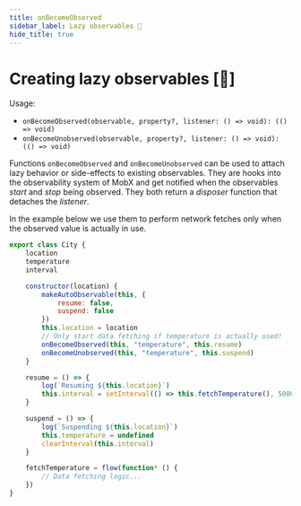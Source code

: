 ```yaml
---
title: onBecomeObserved
sidebar_label: Lazy observables 🚀
hide_title: true
---
```


<script async type="text/javascript" src="//cdn.carbonads.com/carbon.js?serve=CEBD4KQ7&placement=mobxjsorg" id="_carbonads_js"></script>

# Creating lazy observables [🚀]

Usage:

-   `onBecomeObserved(observable, property?, listener: () => void): (() => void)`
-   `onBecomeUnobserved(observable, property?, listener: () => void): (() => void)`

Functions `onBecomeObserved` and `onBecomeUnobserved` can be used to attach lazy behavior or side-effects to existing observables. They are hooks into the observability system of MobX and get notified when the observables _start_ and _stop_ being observed. They both return a _disposer_ function that detaches the _listener_.

In the example below we use them to perform network fetches only when the observed value is actually in use.

```javascript
export class City {
    location
    temperature
    interval

    constructor(location) {
        makeAutoObservable(this, {
            resume: false,
            suspend: false
        })
        this.location = location
        // Only start data fetching if temperature is actually used!
        onBecomeObserved(this, "temperature", this.resume)
        onBecomeUnobserved(this, "temperature", this.suspend)
    }

    resume = () => {
        log(`Resuming ${this.location}`)
        this.interval = setInterval(() => this.fetchTemperature(), 5000)
    }

    suspend = () => {
        log(`Suspending ${this.location}`)
        this.temperature = undefined
        clearInterval(this.interval)
    }

    fetchTemperature = flow(function* () {
        // Data fetching logic...
    })
}
```
